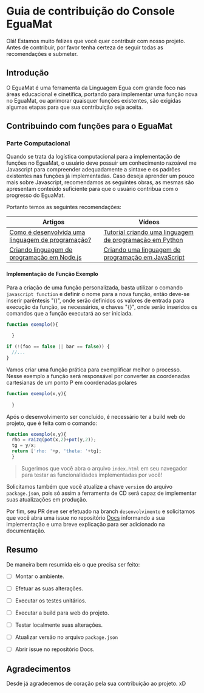 # Guia de contribuição do Console EguaMat

Olá! Estamos muito felizes que você quer contribuir com nosso projeto. Antes de contribuir, por favor tenha certeza de seguir todas as recomendações e submeter.

## Introdução

O EguaMat é uma ferramenta da Linguagem Egua com grande foco nas áreas educacional e cinetífica, portando para implementar uma função nova no EguaMat, ou aprimorar quaisquer funções existentes, são exigidas algumas etapas para que sua contribuição seja aceita. 

## Contribuindo com funções para o EguaMat

### Parte Computacional

Quando se trata da logística computacional para a implementação de funções no EguaMat, o usuário deve possuir um conhecimento razoável me Javascript para compreender adequadamente a sintaxe e os padrões existentes nas funções já implementadas.
Caso deseja aprender um pouco mais sobre Javascript, recomendamos as seguintes obras, as mesmas são apresentam conteúdo suficiente para que o usuário contribua com o progresso do EguaMat.

Portanto temos as seguintes recomendações:

| Artigos | Vídeos |
|---|---|
| [Como é desenvolvida uma linguagem de programação?](https://pt.stackoverflow.com/questions/124436/como-%C3%A9-desenvolvida-uma-linguagem-de-programa%C3%A7%C3%A3o#:~:text=Criar%20uma%20linguagem%20de%20programa%C3%A7%C3%A3o,%C3%A9%20algo%20conceitual%2C%20%C3%A9%20abstrata.) | [Tutorial criando uma linguagem de programação em Python](https://www.youtube.com/watch?v=9tSuJzwe9Ok&list=PLP7hn9TNf1CEl8A8jQfZSRYcgUIqBhIJU) |
| [Criando linguagem de programação em Node.js](https://repl.it/talk/learn/Making-your-own-programming-language-with-NodeJS/45779) | [Criando uma linguagem de programação em JavaScript](https://youtu.be/YpT-GpcHf2g) |

#### Implementação de Função Exemplo
Para a criação de uma função personalizada, basta utilizar o comando ```javascript function``` e definir o nome para a nova função, então deve-se inserir parêntesis "()", onde serão definidos os valores de entrada para execução da função, se necessários, e chaves "{}", onde serão inseridos os comandos que a função executará ao ser iniciada.
```javascript
function exemplo(){
  
  }

if (!(foo == false || bar == false)) {
  //...
}
```
Vamos criar uma função prática para exemplificar melhor o processo. Nesse exemplo a função será responsável por converter as coordenadas cartesianas de um ponto P em coordenadas polares
```javascript
function exemplo(x,y){
  
  }
```
Após o desenvolvimento ser concluído, é necessário ter a build web do projeto, que é feita com o comando: 
```javascript
function exemplo(x,y){
  rho = raizq(pot(x,2)+pot(y,2));
  tg = y/x;
  return ['rho: '+p, 'theta: '+tg];
  }
```

> Sugerimos que você abra o arquivo `index.html` em seu navegador para testar as funcionalidades implementadas por você! 

Solicitamos também que você atualize a chave `version` do arquivo `package.json`, pois só assim a ferramenta de CD será capaz de implementar suas atualizações em produção.

Por fim, seu PR deve ser efetuado na branch `desenvolvimento` e solicitamos que você abra uma issue no repositório [Docs](https://github.com/eguatech/docs) informando a sua implementação e uma breve explicação para ser adicionado na documentação.


## Resumo

De maneira bem resumida eis o que precisa ser feito:

- [ ] Montar o ambiente.

- [ ] Efetuar as suas alterações.

- [ ] Executar os testes unitários.

- [ ] Executar a build para web do projeto.

- [ ] Testar localmente suas alterações.

- [ ] Atualizar versão no arquivo `package.json`

- [ ] Abrir issue no repositório Docs.

## Agradecimentos

Desde já agradecemos de coração pela sua contribuição ao projeto. xD
